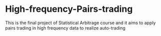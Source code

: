 # High-frequency-Pairs-trading
This is the final project of Statistical Arbitrage course and it aims to apply pairs trading in high frequency data to realize auto-trading

